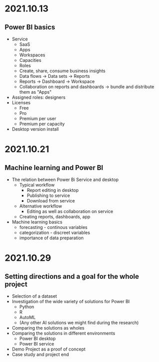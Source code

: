# 2021.10.13

## Power BI basics

- Service
  - SaaS
  - Apps
  - Workspaces
  - Capacities
  - Roles
  - Create, share, consume business insights
  - Data flows -> Data sets -> Reports
  - Reports -> Dashboard -> Workspace
  - Collaboration on reports and dashboards -> bundle and distribute them as "Apps"
- Assigned roles: designers
- Licenses
  - Free
  - Pro
  - Premium per user
  - Premium per capacity
- Desktop version install

# 2021.10.21

## Machine learning and Power BI

- The relation between Power Bi Service and desktop
  - Typical workflow
    - Report editing in desktop
    - Publishing to service
    - Download from service
  - Alternative workflow
    - Editing as well as collaboration on service
  - Creating reports, dashboards, app
- Machine learning basics
  - forecasting - continous variables
  - categorization - discreet variables
  - importance of data preparation

# 2021.10.29

## Setting directions and a goal for the whole project

- Selection of a dataset
- Investigation of the wide variety of solutions for Power BI
  - Python
  - R
  - AutoML
  - (Any other AI solutions we might find during the research)
- Comparing the solutions as wholes
- Comparing the solutions in different environments
  - Power BI desktop
  - Power BI service
- Demo Project as a proof of concept
- Case study and project end
